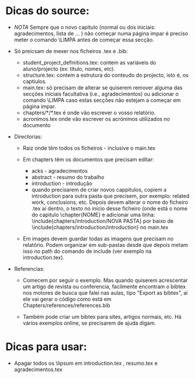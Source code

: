 

# Dicas do source:
* *NOTA* Sempre que o novo capitulo (normal ou dos iniciais: agradecimentos, lista de ... ) não começar numa página impar é preciso meter o comando \LIMPA antes de começar essa secção.

* Só preicsam de mexer nos ficheiros .tex e .bib:
	* student_project_definitions.tex: contem as variáveis do aluno/projecto (ex: titulo, nomes, etc).
	* structure.tex: contem a estrutura do conteudo do projecto, isto é, os captiulos.
	* main.tex: só precisam de alterar se quiserem remover alguma das secções iniciais facultativa (i.e., agradecimentos) ou adicionar o comando \LIMPA caso estas secções não estejam a começar em página impar.
	* chapters/\*/\*.tex é onde vão escrever o vosso relatório. 
	* acronimos.tex onde vão escrever os acrónimos utilizados no documento

* Directorias: 
	* Raiz onde têm todos os ficheiros - inclusive o main.tex 

	* Em chapters têm os documentos que precisam editar:
		*	acks - agradecimentos
		*	abstract - resumo do trabalho 
		*	introduction - introdução
		*	quando precisarem de criar novos cappitulos, copiem a introduction para outra pasta que precisem, por exemplo: related work, conclusions, etc. Depois devem alterar o nome do ficheiro .tex aí dentro, o texto no início desse ficheiro (onde está o nome do capitulo \chapter{NOME} e adicionar uma linha:  \include{chapters/introduction/NOVA PASTA} por baixo de \include{chapters/introduction/introduction} no main.tex

	* Em images devem guardar todas as imagens que precisam no relatório. Podem organizar em sub-pastas desde que depois metam isso no path do comando de include (ver exemplo na introduction.tex).

	
* Referencias: 
	* Comecem por seguir o exemplo. Mas quando quiserem acrescentar um artigo de revista ou conferencia, facilmente encontram o bibtex nos motores de busca que falei nas aulas, tipo "Export as bibtex", aí ele vai gerar o código como está em Chapters/references/references.bib 

	* Também pode criar um bibtex para sites, artigos normais, etc. Há vários exemplos online, se precisarem de ajuda digam. 


# Dicas para usar:
* Apagar todos os \lipsum em introduction.tex , resumo.tex e agradecimentos.tex


